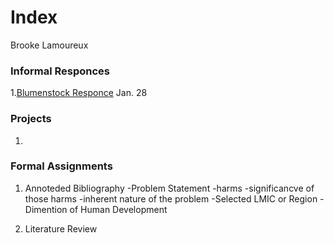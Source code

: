 # Index

Brooke Lamoureux

### Informal Responces

1.[Blumenstock Responce](https://bmlamoureux.github.io/workshop/blumenstock) Jan. 28 


### Projects

1. 

### Formal Assignments 

1. Annoteded Bibliography
-Problem Statement
  -harms
  -significancve of those harms
  -inherent nature of the problem
-Selected LMIC or Region
-Dimention of Human Development

2. Literature Review

